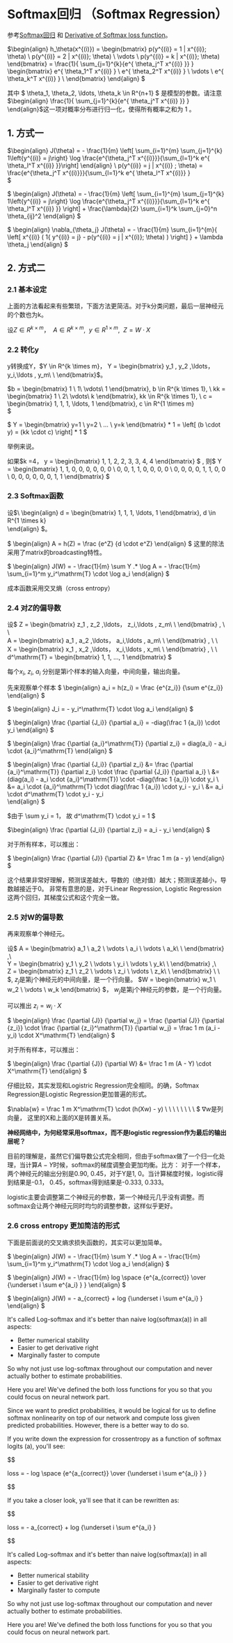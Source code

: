 
#  Softmax回归 （Softmax Regression）

参考[Softmax回归](http://deeplearning.stanford.edu/wiki/index.php/Softmax%E5%9B%9E%E5%BD%92) 和 [Derivative of Softmax loss function](http://math.stackexchange.com/questions/945871/derivative-of-softmax-loss-function)。

$\begin{align}
h_\theta(x^{(i)}) =
\begin{bmatrix}
p(y^{(i)} = 1 | x^{(i)}; \theta) \\
p(y^{(i)} = 2 | x^{(i)}; \theta) \\
\vdots \\
p(y^{(i)} = k | x^{(i)}; \theta)
\end{bmatrix} =
\frac{1}{ \sum_{j=1}^{k}{e^{ \theta_j^T x^{(i)} }} }
\begin{bmatrix}
e^{ \theta_1^T x^{(i)} } \\
e^{ \theta_2^T x^{(i)} } \\
\vdots \\
e^{ \theta_k^T x^{(i)} } \\
\end{bmatrix}
\end{align} 
$ 

其中 $ \theta_1, \theta_2, \ldots, \theta_k \in R^{n+1} $ 是模型的参数。请注意
$\begin{align} 
\frac{1}{ \sum_{j=1}^{k}{e^{ \theta_j^T x^{(i)} }} } 
\end{align}$这一项对概率分布进行归一化，使得所有概率之和为 1 。

## 1. 方式一

$\begin{align}
J(\theta) = - \frac{1}{m} \left[ \sum_{i=1}^{m} \sum_{j=1}^{k}  1\left\{y^{(i)} = j\right\} \log \frac{e^{\theta_j^T x^{(i)}}}{\sum_{l=1}^k e^{ \theta_l^T x^{(i)} }}\right]
\end{align}  \\ 
p(y^{(i)} = j | x^{(i)} ; \theta) = \frac{e^{\theta_j^T x^{(i)}}}{\sum_{l=1}^k e^{ \theta_l^T x^{(i)}} }   
$

$
\begin{align}
J(\theta) = - \frac{1}{m} \left[ \sum_{i=1}^{m} \sum_{j=1}^{k} 1\left\{y^{(i)} = j\right\} \log \frac{e^{\theta_j^T x^{(i)}}}{\sum_{l=1}^k e^{ \theta_l^T x^{(i)} }}  \right] + \frac{\lambda}{2} \sum_{i=1}^k \sum_{j=0}^n \theta_{ij}^2
\end{align}
$

$
\begin{align}
\nabla_{\theta_j} J(\theta) = - \frac{1}{m} \sum_{i=1}^{m}{ \left[ x^{(i)} ( 1\{ y^{(i)} = j\}  - p(y^{(i)} = j | x^{(i)}; \theta) ) \right]  } + \lambda \theta_j
\end{align}
$

## 2. 方式二

### 2.1 基本设定
上面的方法看起来有些繁琐，下面方法更简洁。对于k分类问题，最后一层神经元的个数也为k。

设$Z \in  R^{k \times m}， \ \  A \in R^{k \times m},\ \  y \in R^{1 \times m} ,\ \  Z = W \cdot X$

### 2.2 转化y
y转换成Y，$Y \in R^{k \times m}， Y = \begin{bmatrix} y_1  , y_2  ,\ldots， y_i,\ldots  , y_m\ \     \end{bmatrix}$。

$b = 
\begin{bmatrix} 
1 \\ 1\\ 
\vdots\\
1
\end{bmatrix}, b \in R^{k \times 1}, \ 
kk = 
\begin{bmatrix} 
1 \\ 2\\ 
\vdots\\
k
\end{bmatrix}, kk \in R^{k \times 1}, \ 
c = 
\begin{bmatrix} 
1, 1, 1, \ldots, 1
\end{bmatrix}, c \in R^{1 \times m}  
$

$ Y = 
\begin{bmatrix} 
y=1 \\
y=2 \\
... \\
y=k 
\end{bmatrix} * 1  =  \left[ (b \cdot y) = (kk \cdot c) \right] * 1 $

举例来说。

如果$k =4， 
 y = \begin{bmatrix} 1, 1, 2, 2, 3, 3, 4, 4 \end{bmatrix} 
$ , 则$ Y = 
\begin{bmatrix} 
1, 1, 0, 0, 0, 0, 0, 0 \\
0, 0, 1, 1, 0, 0, 0, 0 \\
0, 0, 0, 0, 1, 1, 0, 0 \\
0, 0, 0, 0, 0, 0, 1, 1 
\end{bmatrix}   $  

### 2.3 Softmax函数

设$\ \begin{align}
d = 
\begin{bmatrix} 
1, 1, 1, \ldots, 1
\end{bmatrix}, d \in R^{1 \times k}  
\end{align}
$。

$
\begin{align}
A = h(Z) =   \frac {e^Z}  {d \cdot e^Z}
\end{align}
$ 这里的除法采用了matrix的broadcasting特性。

$
\begin{align}
J(W) = - \frac{1}{m}  \sum Y .* \log A = - \frac{1}{m}  \sum_{i=1}^m y_i^\mathrm{T} \cdot \log a_i 
\end{align}
$

成本函数采用交叉熵（cross entropy）

### 2.4 对$Z$的偏导数

设$
Z = \begin{bmatrix} z_1  , z_2  ,\ldots， z_i,\ldots   , z_m\ \   \end{bmatrix} , \ \  
A = \begin{bmatrix} a_1  , a_2  ,\ldots， a_i,\ldots   , a_m\ \   \end{bmatrix} , \ \  
X = \begin{bmatrix} x_1  , x_2  ,\ldots， x_i,\ldots   , x_m\ \   \end{bmatrix} , \ \ 
d^\mathrm{T} = \begin{bmatrix} 1, 1, ..., 1  \end{bmatrix}
$

每个$x_i, \ z_i, \ a_i$ 分别是第i个样本的输入向量，中间向量，输出向量。

先来观察单个样本
$
\begin{align}
a_i = h(z_i) =   \frac {e^{z_i}}  {\sum e^{z_i}}
\end{align}
$

$
\begin{align}
J_i = - y_i^\mathrm{T} \cdot \log a_i 
\end{align}
$

$
\begin{align}
\frac {\partial {J_i}} {\partial a_i} = -diag(\frac 1 {a_i}) \cdot y_i
\end{align}
$

$
\begin{align}
\frac {\partial {a_i}^\mathrm{T}} {\partial z_i} =  diag(a_i) - a_i \cdot {a_i}^\mathrm{T}
\end{align}
$

$
\begin{align}
\frac {\partial {J_i}} {\partial z_i} 
&= \frac {\partial {a_i}^\mathrm{T}} {\partial z_i}  \cdot \frac {\partial {J_i}} {\partial a_i} \\
&= (diag(a_i) - a_i \cdot {a_i}^\mathrm{T}) \cdot -diag(\frac 1 {a_i}) \cdot y_i \\
&=  a_i \cdot {a_i}^\mathrm{T} \cdot diag(\frac 1 {a_i}) \cdot y_i - y_i \\
&=  a_i \cdot d^\mathrm{T} \cdot y_i - y_i   
\end{align}
$

$由于  \sum y_i = 1， 故 d^\mathrm{T} \cdot y_i = 1  $

$\begin{align} \frac {\partial {J_i}} {\partial z_i} = a_i - y_i \end{align} $

对于所有样本，可以推出：

$
\begin{align}
\frac {\partial {J}} {\partial Z} 
&=  \frac 1 m (a - y)
\end{align}
$

这个结果非常好理解，预测误差越大，导数的（绝对值）越大；预测误差越小，导数越接近于0。 非常有意思的是，对于Linear Regression, Logistic Regression这两个回归，其梯度公式和这个完全一致。

###  2.5 对W的偏导数

再来观察单个神经元。

设$
A = \begin{bmatrix} a_1  \\ a_2  \\ \vdots \\  a_i \\ \vdots  \\ a_k\ \   \end{bmatrix} ,\ \
Y = \begin{bmatrix} y_1  \\ y_2  \\ \vdots \\  y_i \\ \vdots  \\ y_k\ \   \end{bmatrix} ,\ \
Z = \begin{bmatrix} z_1  \\ z_2  \\ \vdots \\  z_i \\ \vdots  \\ z_k\ \   \end{bmatrix} \ \ 
$, $z_j$是第j个神经元的中间向量，是一个行向量。
$W = \begin{bmatrix}
w_1 \\
w_2 \\
\vdots \\
w_k
\end{bmatrix} 
$， $w_j$是第j个神经元的参数，是一个行向量。

可以推出 $z_i = w_i \cdot X$

$
\begin{align}
\frac {\partial {J}} {\partial w_j} 
= \frac {\partial {J}} {\partial {z_i}} \cdot \frac {\partial {z_i}^\mathrm{T}} {\partial w_j} 
= \frac 1 m (a_i - y_i) \cdot X^\mathrm{T}
\end{align}
$

对于所有样本，可以推出：

$
\begin{align}
\frac {\partial {J}} {\partial W} 
&= \frac 1 m (A - Y) \cdot X^\mathrm{T}
\end{align}
$

仔细比较，其实发现和Logistric Regression完全相同。的确，Softmax Regression是Logistic Regression更加普遍的形式。

$\nabla{w} = \frac 1 m X^\mathrm{T} \cdot (h(Xw) - y) \ \ \ \ \ \ \ \  $   $\nabla{w}$是列向量， 这里的X和上面的X是转置关系。

$\textbf{神经网络中，为何经常采用softmax，而不是logistic regression作为最后的输出层呢？}$

目前的理解是，虽然它们偏导数公式完全相同，但由于softmax做了一个归一化处理，当计算$A−Y$时候，softmax的梯度调整会更加均衡。比方： 对于一个样本，两个神经元的输出分别是0.90, 0.45，对于Y是1, 0。当计算梯度时候，logistic得到结果是-0.1， 0.45，softmax得到结果是-0.333, 0.333。

logistic主要会调整第二个神经元的参数，第一个神经元几乎没有调整。而softmax会让两个神经元同时均匀的调整参数，这样似乎更好。

### 2.6 cross entropy 更加简洁的形式

下面是前面说的交叉熵求损失函数的，其实可以更加简单。

$
\begin{align}
J(W) = - \frac{1}{m}  \sum Y .* \log A = - \frac{1}{m}  \sum_{i=1}^m y_i^\mathrm{T} \cdot \log a_i 
\end{align}
$

 
$
\begin{align}
J(W) =  - \frac{1}{m} log \space {e^{a_{correct}} \over {\underset i \sum e^{a_i} } } 
\end{align}
$ 

$ 
\begin{align}
J(W) =  - a_{correct} + log {\underset i \sum e^{a_i} } 
\end{align}
$

It's called Log-softmax and it's better than naive log(softmax(a)) in all aspects:
* Better numerical stability
* Easier to get derivative right
* Marginally faster to compute

So why not just use log-softmax throughout our computation and never actually bother to estimate probabilities.

Here you are! We've defined the both loss functions for you so that you could focus on neural network part.

Since we want to predict probabilities, it would be logical for us to define softmax nonlinearity on top of our network and compute loss given predicted probabilities. However, there is a better way to do so.

If you write down the expression for crossentropy as a function of softmax logits (a), you'll see:

$$

 loss = - log \space {e^{a_{correct}} \over {\underset i \sum e^{a_i} } } 

$$

If you take a closer look, ya'll see that it can be rewritten as:

$$

 loss = - a_{correct} + log {\underset i \sum e^{a_i} } 

$$

It's called Log-softmax and it's better than naive log(softmax(a)) in all aspects:
* Better numerical stability
* Easier to get derivative right
* Marginally faster to compute

So why not just use log-softmax throughout our computation and never actually bother to estimate probabilities.

Here you are! We've defined the both loss functions for you so that you could focus on neural network part.

```python

```
